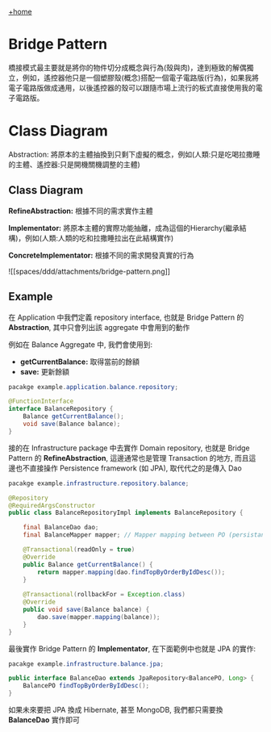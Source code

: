[+home](+home)

# Bridge Pattern

橋接模式最主要就是將你的物件切分成概念與行為(殼與肉)，達到極致的解偶獨立，例如，遙控器他只是一個塑膠殼(概念)搭配一個電子電路版(行為)，如果我將電子電路版做成通用，以後遙控器的殼可以跟隨市場上流行的板式直接使用我的電子電路版。

# Class Diagram

Abstraction: 將原本的主體抽換到只剩下虛擬的概念，例如(人類:只是吃喝拉撒睡的主體、遙控器:只是開機關機調整的主體)

## Class Diagram

**RefineAbstraction:** 根據不同的需求實作主體

**Implementator:** 將原本主體的實際功能抽離，成為這個的Hierarchy(繼承結構)，例如(人類:人類的吃和拉撒睡拉出在此結構實作)

**ConcreteImplementator:** 根據不同的需求開發真實的行為

![[spaces/ddd/attachments/bridge-pattern.png]]

## Example

在 Application 中我們定義 repository interface, 也就是 Bridge Pattern 的 **Abstraction**, 其中只會列出該 aggregate 中會用到的動作

例如在 Balance Aggregate 中, 我們會使用到:
- **getCurrentBalance:** 取得當前的餘額
- **save:** 更新餘額

```java
pacakge example.application.balance.repository;

@FunctionInterface
interface BalanceRepository {
    Balance getCurrentBalance();
    void save(Balance balance);
}
```

接的在 Infrastructure package 中去實作 Domain repository, 也就是 Bridge Pattern 的 **RefineAbstraction**, 這邊通常也是管理 Transaction 的地方, 而且這邊也不直接操作 Persistence framework (如 JPA), 取代代之的是傳入 Dao

```java
pacakge example.infrastructure.repository.balance;

@Repository
@RequiredArgsConstructor
public class BalanceRepositoryImpl implements BalanceRepository {

    final BalanceDao dao;
    final BalanceMapper mapper; // Mapper mapping between PO (persistant object) and DO (domain object)

    @Transactional(readOnly = true)
    @Override  
    public Balance getCurrentBalance() {  
        return mapper.mapping(dao.findTopByOrderByIdDesc());
    }  
    
    @Transactional(rollbackFor = Exception.class)
    @Override  
    public void save(Balance balance) {  
        dao.save(mapper.mapping(balance));  
    }  
}
```

最後實作 Bridge Pattern 的 **Implementator**, 在下面範例中也就是 JPA 的實作:

```java
pacakge example.infrastructure.balance.jpa;

public interface BalanceDao extends JpaRepository<BalancePO, Long> {
    BalancePO findTopByOrderByIdDesc();
}
```

如果未來要把 JPA 換成 Hibernate, 甚至 MongoDB, 我們都只需要換 **BalanceDao** 實作即可